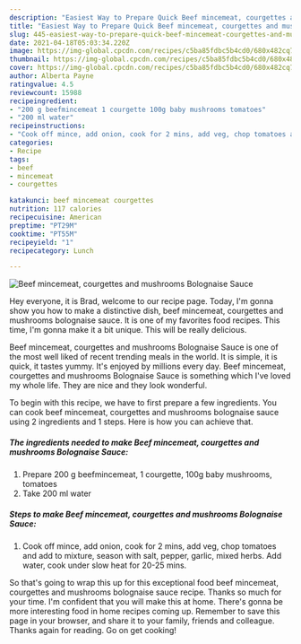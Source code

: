 ```yaml
---
description: "Easiest Way to Prepare Quick Beef mincemeat, courgettes and mushrooms Bolognaise Sauce"
title: "Easiest Way to Prepare Quick Beef mincemeat, courgettes and mushrooms Bolognaise Sauce"
slug: 445-easiest-way-to-prepare-quick-beef-mincemeat-courgettes-and-mushrooms-bolognaise-sauce
date: 2021-04-18T05:03:34.220Z
image: https://img-global.cpcdn.com/recipes/c5ba85fdbc5b4cd0/680x482cq70/beef-mincemeat-courgettes-and-mushrooms-bolognaise-sauce-recipe-main-photo.jpg
thumbnail: https://img-global.cpcdn.com/recipes/c5ba85fdbc5b4cd0/680x482cq70/beef-mincemeat-courgettes-and-mushrooms-bolognaise-sauce-recipe-main-photo.jpg
cover: https://img-global.cpcdn.com/recipes/c5ba85fdbc5b4cd0/680x482cq70/beef-mincemeat-courgettes-and-mushrooms-bolognaise-sauce-recipe-main-photo.jpg
author: Alberta Payne
ratingvalue: 4.5
reviewcount: 15988
recipeingredient:
- "200 g beefmincemeat 1 courgette 100g baby mushrooms tomatoes"
- "200 ml water"
recipeinstructions:
- "Cook off mince, add onion, cook for 2 mins, add veg, chop tomatoes and add to mixture, season with salt, pepper, garlic, mixed herbs. Add water, cook under slow heat for 20-25 mins."
categories:
- Recipe
tags:
- beef
- mincemeat
- courgettes

katakunci: beef mincemeat courgettes 
nutrition: 117 calories
recipecuisine: American
preptime: "PT29M"
cooktime: "PT55M"
recipeyield: "1"
recipecategory: Lunch

---
```



![Beef mincemeat, courgettes and mushrooms Bolognaise Sauce](https://img-global.cpcdn.com/recipes/c5ba85fdbc5b4cd0/680x482cq70/beef-mincemeat-courgettes-and-mushrooms-bolognaise-sauce-recipe-main-photo.jpg)

Hey everyone, it is Brad, welcome to our recipe page. Today, I'm gonna show you how to make a distinctive dish, beef mincemeat, courgettes and mushrooms bolognaise sauce. It is one of my favorites food recipes. This time, I'm gonna make it a bit unique. This will be really delicious.

Beef mincemeat, courgettes and mushrooms Bolognaise Sauce is one of the most well liked of recent trending meals in the world. It is simple, it is quick, it tastes yummy. It's enjoyed by millions every day. Beef mincemeat, courgettes and mushrooms Bolognaise Sauce is something which I've loved my whole life. They are nice and they look wonderful.




To begin with this recipe, we have to first prepare a few ingredients. You can cook beef mincemeat, courgettes and mushrooms bolognaise sauce using 2 ingredients and 1 steps. Here is how you can achieve that.

<!--inarticleads1-->

##### The ingredients needed to make Beef mincemeat, courgettes and mushrooms Bolognaise Sauce:

1. Prepare 200 g beefmincemeat, 1 courgette, 100g baby mushrooms, tomatoes
1. Take 200 ml water




<!--inarticleads2-->

##### Steps to make Beef mincemeat, courgettes and mushrooms Bolognaise Sauce:

1. Cook off mince, add onion, cook for 2 mins, add veg, chop tomatoes and add to mixture, season with salt, pepper, garlic, mixed herbs. Add water, cook under slow heat for 20-25 mins.




So that's going to wrap this up for this exceptional food beef mincemeat, courgettes and mushrooms bolognaise sauce recipe. Thanks so much for your time. I'm confident that you will make this at home. There's gonna be more interesting food in home recipes coming up. Remember to save this page in your browser, and share it to your family, friends and colleague. Thanks again for reading. Go on get cooking!
